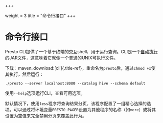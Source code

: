 +++

weight = 3
title = "命令行接口"
+++

# 命令行接口

Presto CLI提供了一个基于终端的交互shell，用于运行查询。CLI是一个[自动执行](http://skife.org/java/unix/2011/06/20/really_executable_jars.html)的JAR文件，这意味着它就像一个普通的UNIX可执行文件。

下载：maven\_download:\[cli]{.title-ref}，重命名为`presto`后，通过`chmod +x`使其执行，然后运行：

```{.none}
./presto --server localhost:8080 --catalog hive --schema default
```

使用`--help`选项运行CLI，查看可用选项。

默认情况下，使用`less`程序将查询结果分页，该程序配置了一组精心选择的选项。可以通过将环境变量`PRESTO_PAGER`设置为其他程序的名称（如`more`）或将其设置为空值来完全禁用分页来覆盖此行为。